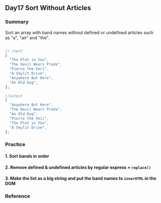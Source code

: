 ## Day17 Sort Without Articles

### Summary

Sort an array with band names without defined or undefined articles such as "a", "an" and "the".

```javascript

// input
[
  "The Plot in You",
  "The Devil Wears Prada",
  "Pierce the Veil",
  "A Skylit Drive",
  "Anywhere But Here",
  "An Old Dog",
];
```

```javascript
//output
[
  "Anywhere But Here",
  "The Devil Wears Prada",
  "An Old Dog",
  "Pierce the Veil",
  "The Plot in You",
  "A Skylit Drive",
];
```

### Practice

#### 1. Sort bands in order

#### 2. Remove defined & undefined articles by regular express + `replace()`

#### 3. Make the list as a big string and put the band names to `innerHTML` in the DOM 

### Reference
